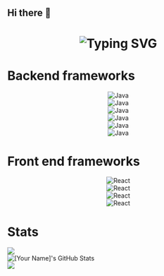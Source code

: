 ## Hi there 👋
<div align="center">
    <h1>
        <img src="https://readme-typing-svg.herokuapp.com?font=Jetbrains+mono&size=40&duration=3000&color=33FF33&center=true&vCenter=true&width=435&lines=Hey..+I'm+Mathavan;This+is..;..my+Github..;" alt="Typing SVG"/>
    </h1>
</div>

<h1>Backend frameworks</h1>
<div align="center">
    <!-- Replace with your skills -->
    <img src="https://img.shields.io/badge/Java-007396?style=for-the-badge&logo=java&logoColor=white" alt="Java" />
    <!-- Add more badges similarly -->
</div>
<div align="center">
    <!-- Replace with your skills -->
    <img src="https://img.shields.io/badge/NodeJs-007396?style=for-the-badge&logo=nodejs&logoColor=white" alt="Java" />
    <!-- Add more badges similarly -->
</div>
<div align="center">
    <!-- Replace with your skills -->
    <img src="https://img.shields.io/badge/Php-007396?style=for-the-badge&logo=php&logoColor=white" alt="Java" />
    <!-- Add more badges similarly -->
</div>

<div align="center">
    <!-- Replace with your skills -->
    <img src="https://img.shields.io/badge/Javascript-007396?style=for-the-badge&logo=javascript&logoColor=white" alt="Java" />
    <!-- Add more badges similarly -->
</div>
<div align="center">
    <!-- Replace with your skills -->
    <img src="https://img.shields.io/badge/MongoDB-007396?style=for-the-badge&logo=mongodb&logoColor=white" alt="Java" />
    <!-- Add more badges similarly -->
</div>
<div align="center">
    <!-- Replace with your skills -->
    <img src="https://img.shields.io/badge/MYsql-007396?style=for-the-badge&logo=sql&logoColor=white" alt="Java" />
    <!-- Add more badges similarly -->
</div>
<h1>Front end frameworks</h1>


<div align="center">
    <!-- Replace with your framework skills -->
    <img src="https://img.shields.io/badge/React-20232A?style=for-the-badge&logo=react&logoColor=61DAFB" alt="React"/>
    <!-- Add more badges similarly -->
</div>

<div align="center">
    <!-- Replace with your framework skills -->
    <img src="https://img.shields.io/badge/Npm-20232A?style=for-the-badge&logo=npm&logoColor=61DAFB" alt="React"/>
    <!-- Add more badges similarly -->
</div>
<div align="center">
    <!-- Replace with your framework skills -->
    <img src="https://img.shields.io/badge/HTML-20232A?style=for-the-badge&logo=html&logoColor=61DAFB" alt="React"/>
    <!-- Add more badges similarly -->
</div>
<div align="center">
    <!-- Replace with your framework skills -->
    <img src="https://img.shields.io/badge/CSS-20232A?style=for-the-badge&logo=css&logoColor=61DAFB" alt="React"/>
    <!-- Add more badges similarly -->
</div>
<h1>Stats</h1>
<div>
    <img src="https://github-readme-stats.vercel.app/api?username=Mathavan208&theme=vue-dark&show_icons=true&hide_border=true&count_private=true"/>
</div>


<div>
    <img src="https://github-profile-summary-cards.vercel.app/api/cards/profile-details?username=Mathavan208&theme=github_dark" alt="[Your Name]'s GitHub Stats"/>
</div>
<div>
    <img src="https://github-readme-streak-stats.herokuapp.com/?user=Mathavan208&theme=vue-dark&hide_border=true"/>
</div>

<!--
**Mathavan208/Mathavan208** is a ✨ _special_ ✨ repository because its `README.md` (this file) appears on your GitHub profile.

Here are some ideas to get you started:

- 🔭 I’m currently pursuing as a Student in rajalakshmi engineering college
- 🌱 I’m currently learning deep learning 
- 👯 I’m looking to collaborate on Full stack projects based on MERN STACK
- 🤔 I’m looking for help with Full Stack

